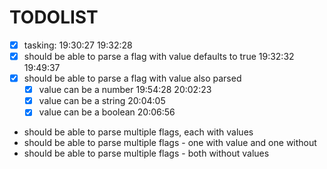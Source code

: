 # TODOLIST

- [x] tasking: 19:30:27 19:32:28
- [x] should be able to parse a flag with value defaults to true 19:32:32 19:49:37
- [x] should be able to parse a flag with value also parsed
  - [x] value can be a number 19:54:28 20:02:23
  - [x] value can be a string 20:04:05
  - [x] value can be a boolean 20:06:56
- should be able to parse multiple flags, each with values
- should be able to parse multiple flags - one with value and one without
- should be able to parse multiple flags - both without values
